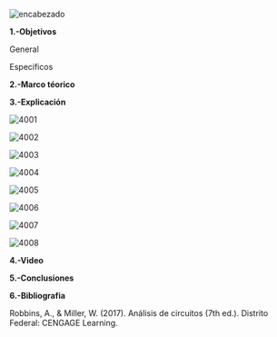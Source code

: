 ![encabezado](https://user-images.githubusercontent.com/75336529/125150642-0469df00-e107-11eb-8c68-cfd142a35059.png)

**1.-Objetivos**

General

Especificos

**2.-Marco téorico**

**3.-Explicación**

![4001](https://user-images.githubusercontent.com/75336529/125507573-b34c4304-21ec-4a1b-8130-77500dfb66f9.jpg)

![4002](https://user-images.githubusercontent.com/75336529/125507650-fbf9e520-ee6f-4f73-a6e8-41a0ccddcef2.jpg)

![4003](https://user-images.githubusercontent.com/75336529/125507715-230f9602-6d9e-491c-aa9c-413e4f1b6e25.jpg)

![4004](https://user-images.githubusercontent.com/75336529/125507805-bdcd955e-548d-402a-8193-eb7e0625151d.jpg)

![4005](https://user-images.githubusercontent.com/75336529/125507896-b38cad4e-eabf-46ce-8fee-e9c7fe43bd0a.jpg)

![4006](https://user-images.githubusercontent.com/75336529/125507956-0abab598-9a50-44f2-99c8-a97aaa8ae74c.jpg)

![4007](https://user-images.githubusercontent.com/75336529/125508029-cc494a3f-fa80-4474-ada3-56f020b5d4cc.jpg)

![4008](https://user-images.githubusercontent.com/75336529/125508119-5d185cfa-163c-46b7-ad19-b644e136f42b.jpg)

**4.-Video**

**5.-Conclusiones**

**6.-Bibliografia**

Robbins, A., & Miller, W. (2017). Análisis de circuitos (7th ed.). Distrito Federal: CENGAGE Learning.

